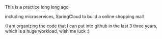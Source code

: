 This is a practice long long ago

including microservices, SpringCloud to build a online shopping mall

(I am organizing the code that I can put into github 
in the last 3 three years, which is a huge workload,
wish me luck :)